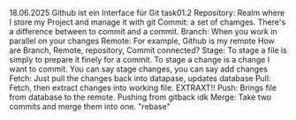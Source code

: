 18.06.2025
Github ist ein Interface für Git
task01.2
Repository: Realm where I store my Project and manage it with git
Commit: a set of chamges. There's a difference between to commit and a commit.
Branch: When you work in parallel on your changes
Remote: For example, Github is my remote
How are Branch, Remote, repository, Commit connected? 
Stage: To stage a file is simply to prepare it finely for a commit. To stage a change is a change I want to commit. You can say stage changes, you can say add changes
Fetch: Just pull the changes back into datapase, updates database
Pull: Fetch, then extract changes into working file. EXTRAXT!!
Push: Brings file from database to the remote. Pushing from gitback idk
Merge: Take two commits and merge them into one. "rebase"
